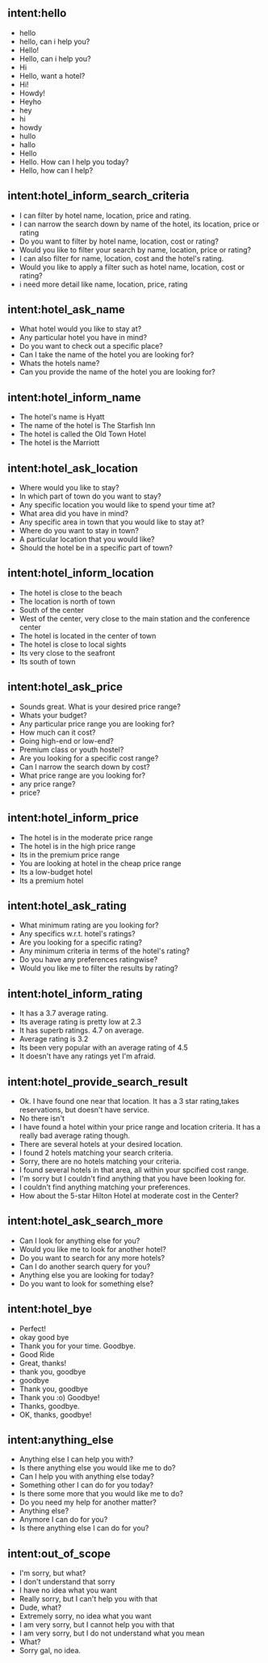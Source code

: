 ## intent:hello
- hello
- hello, can i help you?
- Hello!
- Hello, can i help you?
- Hi
- Hello, want a hotel?
- Hi!
- Howdy!
- Heyho
- hey
- hi
- howdy
- hullo
- hallo
- Hello
- Hello.  How can I help you today?
- Hello, how can I help?

## intent:hotel_inform_search_criteria
- I can filter by hotel name, location, price and rating.
- I can narrow the search down by name of the hotel, its location, price or rating
- Do you want to filter by hotel name, location, cost or rating?
- Would you like to filter your search by name, location, price or rating?
- I can also filter for name, location, cost and the hotel's rating.
- Would you like to apply a filter such as hotel name, location, cost or rating?
- i need more detail like name, location, price, rating 

## intent:hotel_ask_name
- What hotel would you like to stay at?
- Any particular hotel you have in mind?
- Do you want to check out a specific place?
- Can I take the name of the hotel you are looking for?
- Whats the hotels name?
- Can you provide the name of the hotel you are looking for?

## intent:hotel_inform_name
- The hotel's name is Hyatt
- The name of the hotel is The Starfish Inn
- The hotel is called the Old Town Hotel
- The hotel is the Marriott

## intent:hotel_ask_location
- Where would you like to stay?
- In which part of town do you want to stay?
- Any specific location you would like to spend your time at?
- What area did you have in mind?
- Any specific area in town that you would like to stay at?
- Where do you want to stay in town?
- A particular location that you would like?
- Should the hotel be in a specific part of town?

## intent:hotel_inform_location
- The hotel is close to the beach
- The location is north of town
- South of the center
- West of the center, very close to the main station and the conference center
- The hotel is located in the center of town
- The hotel is close to local sights
- Its very close to the seafront
- Its south of town

## intent:hotel_ask_price
- Sounds great. What is your desired price range?
- Whats your budget?
- Any particular price range you are looking for?
- How much can it cost?
- Going high-end or low-end?
- Premium class or youth hostel?
- Are you looking for a specific cost range?
- Can I narrow the search down by cost?
- What price range are you looking for?
- any price range?
- price?

## intent:hotel_inform_price
- The hotel is in the moderate price range
- The hotel is in the high price range
- Its in the premium price range
- You are looking at hotel in the cheap price range
- Its a low-budget hotel
- Its a premium hotel

## intent:hotel_ask_rating
- What minimum rating are you looking for?
- Any specifics w.r.t. hotel's ratings?
- Are you looking for a specific rating?
- Any minimum criteria in terms of the hotel's rating?
- Do you have any preferences ratingwise?
- Would you like me to filter the results by rating?

## intent:hotel_inform_rating
- It has a 3.7 average rating.
- Its average rating is pretty low at 2.3
- It has superb ratings. 4.7 on average.
- Average rating is 3.2
- Its been very popular with an average rating of 4.5
- It doesn't have any ratings yet I'm afraid.

## intent:hotel_provide_search_result
- Ok.  I have found one near that location.  It has a 3 star rating,takes reservations, but doesn't have service.
- No there isn't
- I have found a hotel within your price range and location criteria. It has a really bad average rating though.
- There are several hotels at your desired location. 
- I found 2 hotels matching your search criteria.
- Sorry, there are no hotels matching your criteria.
- I found several hotels in that area, all within your spcified cost range.
- I'm sorry but I couldn't find anything that you have been looking for.
- I couldn't find anything matching your preferences.
- How about the 5-star Hilton Hotel at moderate cost in the Center?

## intent:hotel_ask_search_more
- Can I look for anything else for you?
- Would you like me to look for another hotel?
- Do you want to search for any more hotels?
- Can I do another search query for you?
- Anything else you are looking for today?
- Do you want to look for something else?

## intent:hotel_bye
- Perfect!
- okay good bye
- Thank you for your time. Goodbye.
- Good Ride
- Great, thanks!
- thank you, goodbye
- goodbye
- Thank you, goodbye
- Thank you :o) Goodbye!
- Thanks, goodbye.
- OK, thanks, goodbye!

## intent:anything_else
- Anything else I can help you with?
- Is there anything else you would like me to do?
- Can I help you with anything else today?
- Something other I can do for you today?
- Is there some more that you would like me to do?
- Do you need my help for another matter?
- Anything else?
- Anymore I can do for you?
- Is there anything else I can do for you?

## intent:out_of_scope
- I'm sorry, but what?
- I don't understand that sorry
- I have no idea what you want
- Really sorry, but I can't help you with that
- Dude, what?
- Extremely sorry, no idea what you want
- I am very sorry, but I cannot help you with that
- I am very sorry, but I do not understand what you mean
- What?
- Sorry gal, no idea.